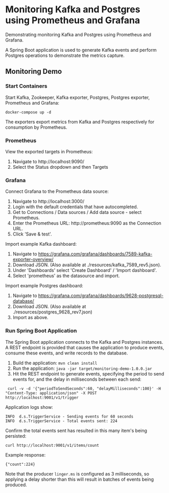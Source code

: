 # Monitoring Kafka and Postgres using Prometheus and Grafana

Demonstrating monitoring Kafka and Postgres using Prometheus and Grafana.

A Spring Boot application is used to generate Kafka events and perform Postgres operations to demonstrate the metrics capture.

## Monitoring Demo

### Start Containers

Start Kafka, Zookeeper, Kafka exporter, Postgres, Postgres exporter, Prometheus and Grafana:

```
docker-compose up -d
```

The exporters export metrics from Kafka and Postgres respectively for consumption by Prometheus.

### Prometheus

View the exported targets in Prometheus:

1) Navigate to http://localhost:9090/
2) Select the Status dropdown and then Targets

### Grafana

Connect Grafana to the Prometheus data source:

1) Navigate to http://localhost:3000/
2) Login with the default credentials that have autocompleted.
3) Get to Connections / Data sources / Add data source - select Prometheus.
4) Enter the Prometheus URL: http://prometheus:9090 as the Connection URL.
5) Click 'Save & test'.

Import example Kafka dashboard:

1) Navigate to https://grafana.com/grafana/dashboards/7589-kafka-exporter-overview/
2) Download JSON.  (Also available at ./resources/kafka_7589_rev5.json).
3) Under 'Dashboards' select 'Create Dashboard' / 'Import dashboard'.
4) Select 'prometheus' as the datasource and import.

Import example Postgres dashboard:

1) Navigate to https://grafana.com/grafana/dashboards/9628-postgresql-database/
2) Download JSON.  (Also available at ./resources/postgres_9628_rev7.json)
3) Import as above.

### Run Spring Boot Application

The Spring Boot application connects to the Kafka and Postgres instances.  A REST endpoint is provided that causes the application to produce events, consume these events, and write records to the database.

1) Build the application:  `mvn clean install`
2) Run the application: `java -jar target/monitoring-demo-1.0.0.jar`
3) Hit the REST endpoint to generate events, specifying the period to send events for, and the delay in milliseconds between each send:
```
 curl -v -d '{"periodToSendSeconds":60, "delayMilliseconds":100}' -H "Content-Type: application/json" -X POST http://localhost:9001/v1/trigger
``` 

Application logs show:
```
INFO  d.s.TriggerService - Sending events for 60 seconds
INFO  d.s.TriggerService - Total events sent: 224
```

Confirm the total events sent has resulted in this many item's being persisted:
```
curl http://localhost:9001/v1/items/count
```
Example response:
```
{"count":224}
```

Note that the producer `linger.ms` is configured as 3 milliseconds, so applying a delay shorter than this will result in batches of events being produced.
